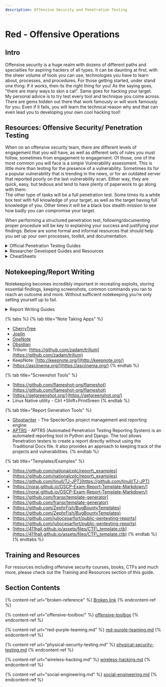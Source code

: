 ```yaml
---
description: Offensive Security and Penetration Testing
---
```


# Red - Offensive Operations

## **Intro**

Offensive security is a huge realm with dozens of different paths and specialties for aspiring hackers of all types. It can be daunting at first, with the sheer volume of tools you can use, technologies you have to learn about, processes,  and procedures. For those getting started, under stand one thing: If it works, then its the right thing for you! As the saying goes, "there are many ways to skin a cat". Same goes for hacking your target.\
My personal advice is to try test every tool and technique you come across. There are gems hidden out there that work famously or will work famously for you. Even if it fails, you will learn the technical reason why and that can even lead you to developing your own cool hacking tool!

## Resources: Offensive Security/ Penetration Testing&#x20;

When on an offensive security team, there are different levels of engagement that you will have, as well as different sets of rules you must follow, sometimes from engagement to engagement. Of those, one of the most common you will face is a simple Vulnerability assessment. This is little more than testing for the presence of a vulnerability. Sometimes its for a popular vulnerability that is trending in the news, or for an outdated server that reported poorly on the last vulnerability scan. Either way, they are quick, easy, but tedious and tend to have plenty of paperwork to go along with them.\
The other type of tasks will be a full penetration test. Some times its a white box test with full knowledge of your target, as well as the target having full knowledge of you. Other times it will be a black box stealth mission to see how badly you can compromise your target.

When performing a structured penetration test, following/documenting proper procedure will be key to explaining your success and justifying your findings. Below are some formal and informal resources that should help you set up your own processes, toolkit, and documentation.

<details>

<summary>Official Penetration Testing Guides</summary>

* Pen Test Standard Guide - [http://www.pentest-standard.org/index.php/PTES\_Technical\_Guidelines](http://www.pentest-standard.org/index.php/PTES\_Technical\_Guidelines)
* Vulnerability Assessment Guide - [http://www.vulnerabilityassessment.co.uk/Penetration%20Test.html](http://www.vulnerabilityassessment.co.uk/Penetration%20Test.html)
* OSSTMM3 - [https://www.isecom.org/OSSTMM.3.pdf](https://www.isecom.org/OSSTMM.3.pdf)
* [NIST SP:800-115](https://csrc.nist.gov/publications/detail/sp/800-115/final) - Technical Guide to Information Security Testing and Assessment

</details>

<details>

<summary>Researcher Developed Guides and Resources</summary>

* [https://book.hacktricks.xyz](https://book.hacktricks.xyz)&#x20;
* [https://www.thehacker.recipes/](https://www.thehacker.recipes/)
* [https://www.ired.team/](https://www.ired.team/)
* [https://guif.re/](https://guif.re/)
* [https://www.0daysecurity.com/penetration-testing/penetration.html](https://www.0daysecurity.com/penetration-testing/penetration.html)
* Hacking without Metasploit - [https://hakluke.medium.com/haklukes-guide-to-hacking-without-metasploit-1bbbe3d14f90](https://hakluke.medium.com/haklukes-guide-to-hacking-without-metasploit-1bbbe3d14f90)
* [https://github.com/nixawk/pentest-wiki](https://github.com/nixawk/pentest-wiki)
* [https://danielmiessler.com/projects/webappsec\_testing\_resources/](https://danielmiessler.com/projects/webappsec\_testing\_resources/)
* [https://threatexpress.com/blogs/2019/penetration-testing-pasties/](https://threatexpress.com/blogs/2019/penetration-testing-pasties/)
* [https://kwcsec.gitbook.io/the-red-team-handbook/](https://kwcsec.gitbook.io/the-red-team-handbook/)

</details>

<details>

<summary>CheatSheets</summary>

* [https://github.com/coreb1t/awesome-pentest-cheat-sheets](https://github.com/coreb1t/awesome-pentest-cheat-sheets)
* [https://owasp.org/www-project-cheat-sheets/](https://owasp.org/www-project-cheat-sheets/)
* [https://github.com/OlivierLaflamme/Cheatsheet-God](https://github.com/OlivierLaflamme/Cheatsheet-God)
* [https://highon.coffee/blog/penetration-testing-tools-cheat-sheet/](https://highon.coffee/blog/penetration-testing-tools-cheat-sheet/)
* [https://www.sans.org/blog/the-ultimate-list-of-sans-cheat-sheets/](https://www.sans.org/blog/the-ultimate-list-of-sans-cheat-sheets/)

</details>

## Notekeeping/Report Writing

Notekeeping becomes incredibly important in recreating exploits, storing essential findings, keeping screenshots, common commands you ran to reach an outcome and more. Without sufficient notekeeping you’re only setting yourself up to fail.

<details>

<summary>Report Writing Guides</summary>

* [https://www.trustedsec.com/tools/physical-security-assessment-documentation/](https://www.trustedsec.com/tools/physical-security-assessment-documentation/)
* [https://www.blackhillsinfosec.com/tag/pentest-reports/](https://www.blackhillsinfosec.com/tag/pentest-reports/)
* [https://zeltser.com/writing-tips-for-it-professionals/](https://zeltser.com/writing-tips-for-it-professionals/)
* [https://zeltser.com/security-assessment-report-cheat-sheet/](https://zeltser.com/security-assessment-report-cheat-sheet/)
* [https://zeltser.com/human-communications-cheat-sheet/](https://zeltser.com/human-communications-cheat-sheet/)

</details>

{% tabs %}
{% tab title="Note Taking Apps" %}
* [CherryTree](https://www.giuspen.com/cherrytree/)
* [Joplin](https://joplinapp.org/)
* [OneNote](https://www.onenote.com)
* [Obsidian](https://obsidian.md/)
* Trilium: [https://github.com/zadam/trilium](https://github.com/zadam/trilium)
* KeepNote: [http://keepnote.org/](http://keepnote.org/)
* [https://asciinema.org/](https://asciinema.org/)
{% endtab %}

{% tab title="Screenshot Tools" %}
* [https://github.com/flameshot-org/flameshot](https://github.com/flameshot-org/flameshot)
* [https://getgreenshot.org/](https://getgreenshot.org/)
* Linux Native utility - Ctrl +Shift+PrintSreen
{% endtab %}

{% tab title="Report Generation Tools" %}
* [Ghostwriter](https://github.com/GhostManager/Ghostwriter) - The SpecterOps project management and reporting engine
* [APTRS](https://github.com/Anof-cyber/APTRS) - APTRS (Automated Penetration Testing Reporting System) is an automated reporting tool in Python and Django. The tool allows Penetration testers to create a report directly without using the Traditional Docx file. It also provides an approach to keeping track of the projects and vulnerabilities.
{% endtab %}

{% tab title="Templates/Examples" %}
* [https://github.com/nationalcptc/report\_examples](https://github.com/nationalcptc/report\_examples)
* [https://github.com/tjnull/TJ-JPT](https://github.com/tjnull/TJ-JPT)
* [https://noraj.github.io/OSCP-Exam-Report-Template-Markdown/](https://noraj.github.io/OSCP-Exam-Report-Template-Markdown/)
* [https://github.com/fransr/template-generator](https://github.com/fransr/template-generator)
* [https://github.com/ZephrFish/BugBountyTemplates](https://github.com/ZephrFish/BugBountyTemplates)
* [https://github.com/juliocesarfort/public-pentesting-reports](https://github.com/juliocesarfort/public-pentesting-reports)
* [https://411hall.github.io/assets/files/CTF\_template.ctb](https://411hall.github.io/assets/files/CTF\_template.ctb)
{% endtab %}
{% endtabs %}

## **Training and Resources**

For resources including offensive security courses, books, CTFs and much more, please check out the Training and Resources section of this guide.

## Section Contents

{% content-ref url="broken-reference" %}
[Broken link](broken-reference)
{% endcontent-ref %}

{% content-ref url="offensive-toolbox/" %}
[offensive-toolbox](offensive-toolbox/)
{% endcontent-ref %}

{% content-ref url="red-purple-teaming.md" %}
[red-purple-teaming.md](red-purple-teaming.md)
{% endcontent-ref %}

{% content-ref url="physical-security-testing.md" %}
[physical-security-testing.md](physical-security-testing.md)
{% endcontent-ref %}

{% content-ref url="wireless-hacking.md" %}
[wireless-hacking.md](wireless-hacking.md)
{% endcontent-ref %}

{% content-ref url="social-engineering.md" %}
[social-engineering.md](social-engineering.md)
{% endcontent-ref %}
